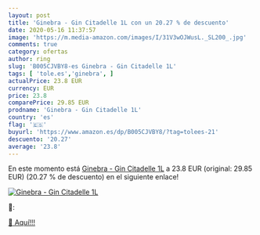 ```yaml
---
layout: post
title: 'Ginebra - Gin Citadelle 1L con un 20.27 % de descuento'
date: 2020-05-16 11:37:57
image: 'https://m.media-amazon.com/images/I/31V3wOJWusL._SL200_.jpg'
comments: true
category: ofertas
author: ring
slug: 'B005CJVBY8-es Ginebra - Gin Citadelle 1L'
tags: [ 'tole.es','ginebra', ]
actualPrice: 23.8 EUR
currency: EUR
price: 23.8
comparePrice: 29.85 EUR
prodname: 'Ginebra - Gin Citadelle 1L'
country: 'es'
flag: '🇪🇸'
buyurl: 'https://www.amazon.es/dp/B005CJVBY8/?tag=tolees-21'
descuento: '20.27'
average: '23.8'
---
```


En este momento está [Ginebra - Gin Citadelle 1L](https://www.amazon.es/dp/B005CJVBY8/?tag=tolees-21) a 23.8 EUR (original: 29.85 EUR) (20.27 %  de descuento) en el siguiente enlace!

[![Ginebra - Gin Citadelle 1L](https://m.media-amazon.com/images/I/31V3wOJWusL._SL200_.jpg)](https://www.amazon.es/dp/B005CJVBY8/?tag=tolees-21)

🔎:


[🛒 Aquí!!!](https://www.amazon.es/dp/B005CJVBY8/?tag=tolees-21)
